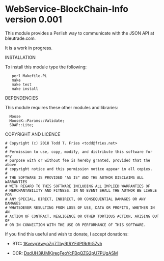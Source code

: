 WebService-BlockChain-Info version 0.001
========================================

This module provides a Perlish way to communicate with the JSON API at
bleutrade.com.

It is a work in progress.

INSTALLATION

To install this module type the following:

```
   perl Makefile.PL
   make
   make test
   make install
```

DEPENDENCIES

This module requires these other modules and libraries:

```
  Moose
  MooseX::Params::Validate;
  SOAP::Lite;
```


COPYRIGHT AND LICENCE

```
# Copyright (c) 2018 Todd T. Fries <todd@fries.net>
#
# Permission to use, copy, modify, and distribute this software for any
# purpose with or without fee is hereby granted, provided that the above
# copyright notice and this permission notice appear in all copies.
#
# THE SOFTWARE IS PROVIDED "AS IS" AND THE AUTHOR DISCLAIMS ALL WARRANTIES
# WITH REGARD TO THIS SOFTWARE INCLUDING ALL IMPLIED WARRANTIES OF
# MERCHANTABILITY AND FITNESS. IN NO EVENT SHALL THE AUTHOR BE LIABLE FOR
# ANY SPECIAL, DIRECT, INDIRECT, OR CONSEQUENTIAL DAMAGES OR ANY DAMAGES
# WHATSOEVER RESULTING FROM LOSS OF USE, DATA OR PROFITS, WHETHER IN AN
# ACTION OF CONTRACT, NEGLIGENCE OR OTHER TORTIOUS ACTION, ARISING OUT OF
# OR IN CONNECTION WITH THE USE OR PERFORMANCE OF THIS SOFTWARE.
```

If you find this useful and wish to donate, I accept donations:

- BTC: [1KvevgVwyoZrj7TbyRtRYFitPfRr9r57vh](bitcoin:1KvevgVwyoZrj7TbyRtRYFitPfRr9r57vh)

- DCR: [DsdUH3iUMKjregFeoYcFBqQZG2pU7PUgASM](decred:DsdUH3iUMKjregFeoYcFBqQZG2pU7PUgASM)
